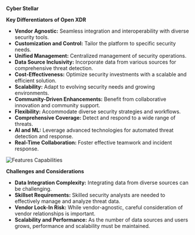 **Cyber Stellar**

**Key Differentiators of Open XDR**

* **Vendor Agnostic:** Seamless integration and interoperability with diverse security tools.
* **Customization and Control:** Tailor the platform to specific security needs.
* **Unified Management:** Centralized management of security operations.
* **Data Source Inclusivity:** Incorporate data from various sources for comprehensive threat detection.
* **Cost-Effectiveness:** Optimize security investments with a scalable and efficient solution.
* **Scalability:** Adapt to evolving security needs and growing environments.
* **Community-Driven Enhancements:** Benefit from collaborative innovation and community support.
* **Flexibility:** Accommodate diverse security strategies and workflows.
* **Comprehensive Coverage:** Detect and respond to a wide range of threats.
* **AI and ML:** Leverage advanced technologies for automated threat detection and response.
* **Real-Time Collaboration:** Foster effective teamwork and incident response.

![Features   Capabilities](https://github.com/user-attachments/assets/ddee6b49-f3ae-4b2d-a128-4abca842550a)

**Challenges and Considerations**

* **Data Integration Complexity:** Integrating data from diverse sources can be challenging.
* **Skillset Requirements:** Skilled security analysts are needed to effectively manage and analyze threat data.
* **Vendor Lock-In Risk:** While vendor-agnostic, careful consideration of vendor relationships is important.
* **Scalability and Performance:** As the number of data sources and users grows, performance and scalability must be maintained.


